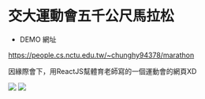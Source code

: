 # 交大運動會五千公尺馬拉松

- DEMO 網址

https://people.cs.nctu.edu.tw/~chunghy94378/marathon

因緣際會下，用ReactJS幫體育老師寫的一個運動會的網頁XD

![](https://i.imgur.com/QZI6oFV.png)
![](https://i.imgur.com/iIM2gHL.png)
